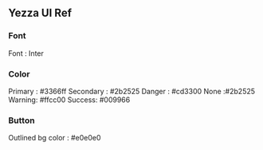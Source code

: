 ## Yezza UI Ref

### Font
Font : Inter

### Color
Primary  : #3366ff 
Secondary : #2b2525
Danger  : #cd3300
None :#2b2525
Warning: #ffcc00
Success: #009966

### Button
Outlined bg color : #e0e0e0
